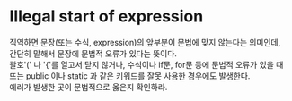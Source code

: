 # Illegal start of expression
   
직역하면 문장(또는 수식, expression)의 앞부분이 문법에 맞지 않는다는 의미인데,    
간단히 말해서 문장에 문법적 오류가 있다는 뜻이다.    
괄호'(' 나 '{'를 열고서 닫지 않거나, 수식이나 if문, for문 등에 문법적 오류가 있을 때    
또는 public 이나 static 과 같은 키워드를 잘못 사용한 경우에도 발생한다.    
에러가 발생한 곳이 문법적으로 옳은지 확인하라.    